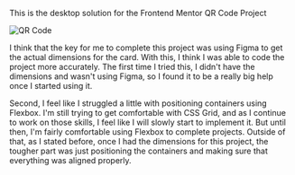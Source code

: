This is the desktop solution for the Frontend Mentor QR Code Project

![QR Code](https://github.com/cdanderson76/qrCodeProject/assets/138369806/a3c0c833-4456-49f5-bc9c-214d44fa3365)


I think that the key for me to complete this project was using Figma to get the actual dimensions for the card.  With this, I think I was able to code the project more accurately.  The first time I tried this, I didn't have the dimensions and wasn't using Figma, so I found it to be a really big help once I started using it.

Second, I feel like I struggled a little with positioning containers using Flexbox.  I'm still trying to get comfortable with CSS Grid, and as I continue to work on those skills, I feel like I will slowly start to implement it.  But until then, I'm fairly comfortable using Flexbox to complete projects.  Outside of that, as I stated before, once I had the dimensions for this project, the tougher part was just positioning the containers and making sure that everything was aligned properly.
